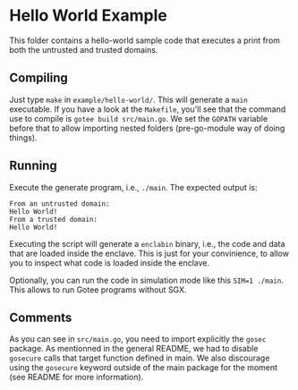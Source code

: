 # Hello World Example

This folder contains a hello-world sample code that executes a print from both the untrusted and trusted domains.

## Compiling

Just type `make` in `example/hello-world/`.
This will generate a `main` executable.
If you have a look at the `Makefile`, you'll see that the command use to compile is `gotee build src/main.go`.
We set the `GOPATH` variable before that to allow importing nested folders (pre-go-module way of doing things).

## Running

Execute the generate program, i.e., `./main`. 
The expected output is: 

```
From an untrusted domain:
Hello World!
From a trusted domain:
Hello World!
```

Executing the script will generate a `enclabin` binary, i.e., the code and data that are loaded inside the enclave.
This is just for your convinience, to allow you to inspect what code is loaded inside the enclave.

Optionally, you can run the code in simulation mode like this `SIM=1 ./main`. This allows to run Gotee programs without SGX.

## Comments

As you can see in `src/main.go`, you need to import explicitly the `gosec` package.
As mentionned in the general README, we had to disable `gosecure` calls that target function defined in main.
We also discourage using the `gosecure` keyword outside of the main package for the moment (see README for more information).
